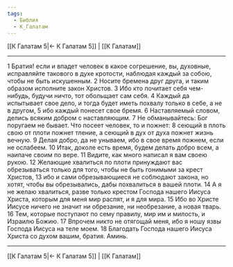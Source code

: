 ```yaml
---
tags:
  - Библия
  - К_Галатам
---
```

[[К Галатам 5|← К Галатам 5]] | [[К Галатам]]

---
1 Братия! если и впадет человек в какое согрешение, вы, духовные, исправляйте такового в духе кротости, наблюдая каждый за собою, чтобы не быть искушенным.
2 Носите бремена друг друга, и таким образом исполните закон Христов.
3 Ибо кто почитает себя чем-нибудь, будучи ничто, тот обольщает сам себя.
4 Каждый да испытывает свое дело, и тогда будет иметь похвалу только в себе, а не в другом,
5 ибо каждый понесет свое бремя.
6 Наставляемый словом, делись всяким добром с наставляющим.
7 Не обманывайтесь: Бог поругаем не бывает. Что посеет человек, то и пожнет:
8 сеющий в плоть свою от плоти пожнет тление, а сеющий в дух от духа пожнет жизнь вечную.
9 Делая добро, да не унываем, ибо в свое время пожнем, если не ослабеем.
10 Итак, доколе есть время, будем делать добро всем, а наипаче своим по вере.
11 Видите, как много написал я вам своею рукою.
12 Желающие хвалиться по плоти принуждают вас обрезываться только для того, чтобы не быть гонимыми за крест Христов,
13 ибо и сами обрезывающиеся не соблюдают закона, но хотят, чтобы вы обрезывались, дабы похвалиться в вашей плоти.
14 А я не желаю хвалиться, разве только крестом Господа нашего Иисуса Христа, которым для меня мир распят, и я для мира.
15 Ибо во Христе Иисусе ничего не значит ни обрезание, ни необрезание, а новая тварь.
16 Тем, которые поступают по сему правилу, мир им и милость, и Израилю Божию.
17 Впрочем никто не отягощай меня, ибо я ношу язвы Господа Иисуса на теле моем.
18 Благодать Господа нашего Иисуса Христа со духом вашим, братия. Аминь.

---
[[К Галатам 5|← К Галатам 5]] | [[К Галатам]]